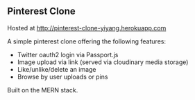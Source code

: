 ## Pinterest Clone

Hosted at http://pinterest-clone-yiyang.herokuapp.com

A simple pinterest clone offering the following features:
* Twitter oauth2 login via Passport.js
* Image upload via link (served via cloudinary media storage)
* Like/unlike/delete an image
* Browse by user uploads or pins

Built on the MERN stack.
